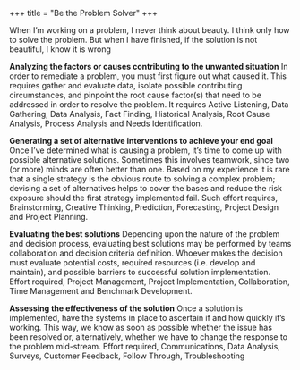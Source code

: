 +++
title = "Be the Problem Solver"
+++



When I’m working on a problem, I never think about beauty. I think only how to solve the problem. But when I have finished, if the solution is not beautiful, I know it is wrong

<!--more-->

__Analyzing the factors or causes contributing to the unwanted situation__
In order to remediate a problem, you must first figure out what caused it. This requires gather and evaluate data, isolate possible contributing circumstances, and pinpoint the root cause factor(s) that need to be addressed in order to resolve the problem. It requires Active Listening, Data Gathering, Data Analysis, Fact Finding, Historical Analysis, Root Cause Analysis, Process Analysis and Needs Identification.

__Generating a set of alternative interventions to achieve your end goal__
Once I’ve determined what is causing a problem, it’s time to come up with possible alternative solutions. Sometimes this involves teamwork, since two (or more) minds are often better than one. Based on my experience it is rare that a single strategy is the obvious route to solving a complex problem; devising a set of alternatives helps to cover the bases and reduce the risk exposure should the first strategy implemented fail. Such effort requires, Brainstorming, Creative Thinking, Prediction, Forecasting, Project Design and Project Planning.

__Evaluating the best solutions__
Depending upon the nature of the problem and decision process, evaluating best solutions may be performed by teams collaboration and decision criteria definition. Whoever makes the decision must evaluate potential costs, required resources (i.e. develop and maintain), and possible barriers to successful solution implementation. Effort required, Project Management, Project Implementation, Collaboration, Time Management and Benchmark Development.

__Assessing the effectiveness of the solution__
Once a solution is implemented, have the systems in place to ascertain if and how quickly it’s working. This way, we know as soon as possible whether the issue has been resolved or, alternatively, whether we have to change the response to the problem mid-stream. Effort required, Communications, Data Analysis, Surveys, Customer Feedback, Follow Through, Troubleshooting
